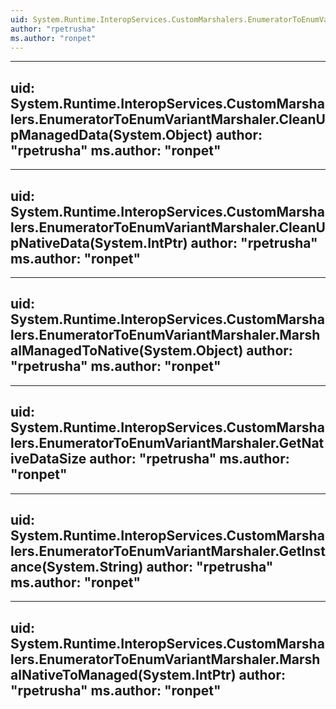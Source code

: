 ```yaml
---
uid: System.Runtime.InteropServices.CustomMarshalers.EnumeratorToEnumVariantMarshaler
author: "rpetrusha"
ms.author: "ronpet"
---
```


---
uid: System.Runtime.InteropServices.CustomMarshalers.EnumeratorToEnumVariantMarshaler.CleanUpManagedData(System.Object)
author: "rpetrusha"
ms.author: "ronpet"
---

---
uid: System.Runtime.InteropServices.CustomMarshalers.EnumeratorToEnumVariantMarshaler.CleanUpNativeData(System.IntPtr)
author: "rpetrusha"
ms.author: "ronpet"
---

---
uid: System.Runtime.InteropServices.CustomMarshalers.EnumeratorToEnumVariantMarshaler.MarshalManagedToNative(System.Object)
author: "rpetrusha"
ms.author: "ronpet"
---

---
uid: System.Runtime.InteropServices.CustomMarshalers.EnumeratorToEnumVariantMarshaler.GetNativeDataSize
author: "rpetrusha"
ms.author: "ronpet"
---

---
uid: System.Runtime.InteropServices.CustomMarshalers.EnumeratorToEnumVariantMarshaler.GetInstance(System.String)
author: "rpetrusha"
ms.author: "ronpet"
---

---
uid: System.Runtime.InteropServices.CustomMarshalers.EnumeratorToEnumVariantMarshaler.MarshalNativeToManaged(System.IntPtr)
author: "rpetrusha"
ms.author: "ronpet"
---

